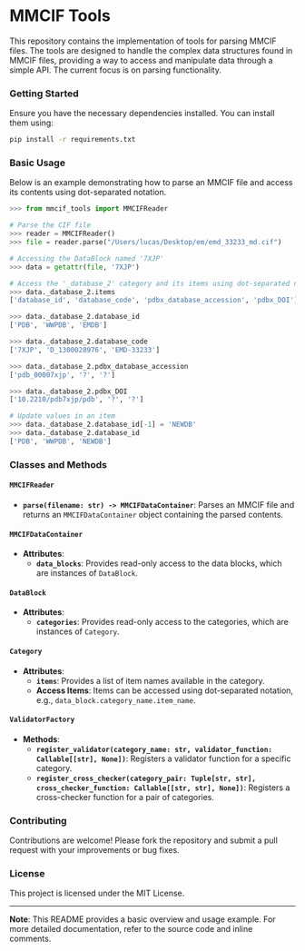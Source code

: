 # MMCIF Tools

This repository contains the implementation of tools for parsing MMCIF files. The tools are designed to handle the complex data structures found in MMCIF files, providing a way to access and manipulate data through a simple API. The current focus is on parsing functionality.

### Getting Started

Ensure you have the necessary dependencies installed. You can install them using:

```bash
pip install -r requirements.txt
```

### Basic Usage

Below is an example demonstrating how to parse an MMCIF file and access its contents using dot-separated notation.

```python
>>> from mmcif_tools import MMCIFReader

# Parse the CIF file
>>> reader = MMCIFReader()
>>> file = reader.parse("/Users/lucas/Desktop/em/emd_33233_md.cif")

# Accessing the DataBlock named '7XJP'
>>> data = getattr(file, '7XJP')

# Access the '_database_2' category and its items using dot-separated notation
>>> data._database_2.items
['database_id', 'database_code', 'pdbx_database_accession', 'pdbx_DOI']

>>> data._database_2.database_id
['PDB', 'WWPDB', 'EMDB']

>>> data._database_2.database_code
['7XJP', 'D_1300028976', 'EMD-33233']

>>> data._database_2.pdbx_database_accession
['pdb_00007xjp', '?', '?']

>>> data._database_2.pdbx_DOI
['10.2210/pdb7xjp/pdb', '?', '?']

# Update values in an item
>>> data._database_2.database_id[-1] = 'NEWDB'
>>> data._database_2.database_id
['PDB', 'WWPDB', 'NEWDB']
```

### Classes and Methods

#### `MMCIFReader`

- **`parse(filename: str) -> MMCIFDataContainer`**: Parses an MMCIF file and returns an `MMCIFDataContainer` object containing the parsed contents.

#### `MMCIFDataContainer`

- **Attributes**:
  - **`data_blocks`**: Provides read-only access to the data blocks, which are instances of `DataBlock`.

#### `DataBlock`

- **Attributes**:
  - **`categories`**: Provides read-only access to the categories, which are instances of `Category`.

#### `Category`

- **Attributes**:
  - **`items`**: Provides a list of item names available in the category.
  - **Access Items**: Items can be accessed using dot-separated notation, e.g., `data_block.category_name.item_name`.

#### `ValidatorFactory`

- **Methods**:
  - **`register_validator(category_name: str, validator_function: Callable[[str], None])`**: Registers a validator function for a specific category.
  - **`register_cross_checker(category_pair: Tuple[str, str], cross_checker_function: Callable[[str, str], None])`**: Registers a cross-checker function for a pair of categories.

### Contributing

Contributions are welcome! Please fork the repository and submit a pull request with your improvements or bug fixes.

### License

This project is licensed under the MIT License.

---

**Note**: This README provides a basic overview and usage example. For more detailed documentation, refer to the source code and inline comments.
